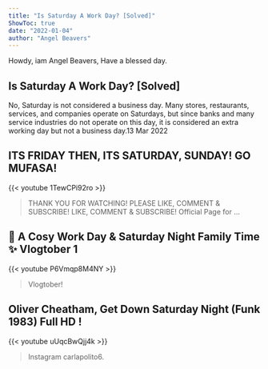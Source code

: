 ```yaml
---
title: "Is Saturday A Work Day? [Solved]"
ShowToc: true 
date: "2022-01-04"
author: "Angel Beavers" 
---
```


Howdy, iam Angel Beavers, Have a blessed day.
## Is Saturday A Work Day? [Solved]
No, Saturday is not considered a business day. Many stores, restaurants, services, and companies operate on Saturdays, but since banks and many service industries do not operate on this day, it is considered an extra working day but not a business day.13 Mar 2022

## ITS FRIDAY THEN, ITS SATURDAY, SUNDAY! GO MUFASA!
{{< youtube 1TewCPi92ro >}}
>THANK YOU FOR WATCHING! PLEASE LIKE, COMMENT & SUBSCRIBE! LIKE, COMMENT & SUBSCRIBE! Official Page for ...

## 🍃 A Cosy Work Day & Saturday Night Family Time ✨ Vlogtober 1
{{< youtube P6Vmqp8M4NY >}}
>Vlogtober! 

## Oliver Cheatham, Get Down Saturday Night (Funk 1983) Full HD !
{{< youtube uUqcBwQjj4k >}}
>Instagram carlapolito6.

